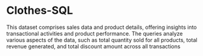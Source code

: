 # Clothes-SQL
This dataset comprises sales data and product details, offering insights into transactional activities and product performance. The queries analyze various aspects of the data, such as total quantity sold for all products, total revenue generated, and total discount amount across all transactions
